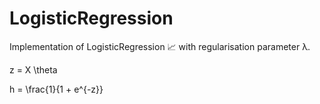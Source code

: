 # LogisticRegression
Implementation of LogisticRegression 📈 with regularisation parameter λ.


z = X \theta


h = \frac{1}{1 + e^{-z}}
